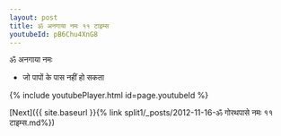 ```yaml
---
layout: post
title: ॐ अनगाया नमः ११ टाइम्स
youtubeId: pB6Chu4XnG8
---
```

 
 
 ॐ अनगाया नमः  
 
 -  जो पापों के पास नहीं हो सकता 
 
  
 
  
 
 
 
 
 
 


{% include youtubePlayer.html id=page.youtubeId %}
 
[Next]({{ site.baseurl }}{% link  split1/_posts/2012-11-16-ॐ गोरथपासे नमः ११ टाइम्स.md%})
 
